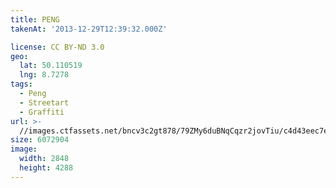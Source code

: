 ```yaml
---
title: PENG
takenAt: '2013-12-29T12:39:32.000Z'

license: CC BY-ND 3.0
geo:
  lat: 50.110519
  lng: 8.7278
tags:
  - Peng
  - Streetart
  - Graffiti
url: >-
  //images.ctfassets.net/bncv3c2gt878/79ZMy6duBNqCqzr2jovTiu/c4d43eec7ec834bd61b99361dad3bc66/peng_11625888406_o
size: 6072904
image:
  width: 2848
  height: 4288
---
```

